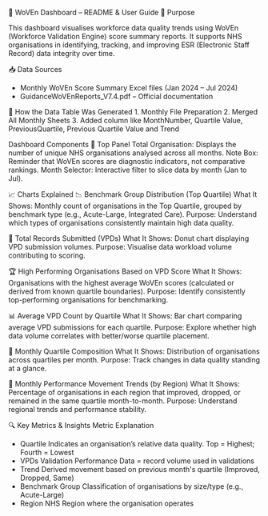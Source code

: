 📘 WoVEn Dashboard – README & User Guide
🧭 Purpose

This dashboard visualises workforce data quality trends using WoVEn (Workforce Validation Engine) score summary reports. It supports NHS organisations in identifying, tracking, and improving ESR (Electronic Staff Record) data integrity over time.

📥 Data Sources
- Monthly WoVEn Score Summary Excel files (Jan 2024 – Jul 2024)
- GuidanceWoVEnReports_V7.4.pdf – Official documentation

🧱 How the Data Table Was Generated
1️. Monthly File Preparation
2. Merged All Monthly Sheets
3. Added column like MonthNumber, Quartile Value, PreviousQuartile, Previous Quartile Value and Trend

Dashboard Components
🔢 Top Panel
Total Organisation: Displays the number of unique NHS organisations analysed across all months.
Note Box: Reminder that WoVEn scores are diagnostic indicators, not comparative rankings.
Month Selector: Interactive filter to slice data by month (Jan to Jul).

📈 Charts Explained
📉 Benchmark Group Distribution (Top Quartile)
What It Shows: Monthly count of organisations in the Top Quartile, grouped by benchmark type (e.g., Acute-Large, Integrated Care).
Purpose: Understand which types of organisations consistently maintain high data quality.

🍩 Total Records Submitted (VPDs)
What It Shows: Donut chart displaying VPD submission volumes.
Purpose: Visualise data workload volume contributing to scoring.

🏆 High Performing Organisations Based on VPD Score
What It Shows: Organisations with the highest average WoVEn scores (calculated or derived from known quartile boundaries).
Purpose: Identify consistently top-performing organisations for benchmarking.

📊 Average VPD Count by Quartile
What It Shows: Bar chart comparing average VPD submissions for each quartile.
Purpose: Explore whether high data volume correlates with better/worse quartile placement.

🧱 Monthly Quartile Composition
What It Shows: Distribution of organisations across quartiles per month.
Purpose: Track changes in data quality standing at a glance.

🔄 Monthly Performance Movement Trends (by Region)
What It Shows: Percentage of organisations in each region that improved, dropped, or remained in the same quartile month-to-month.
Purpose: Understand regional trends and performance stability.

🔍 Key Metrics & Insights
Metric	Explanation
- Quartile	Indicates an organisation’s relative data quality. Top = Highest; Fourth = Lowest
- VPDs	Validation Performance Data = record volume used in validations
- Trend	Derived movement based on previous month's quartile (Improved, Dropped, Same)
- Benchmark Group	Classification of organisations by size/type (e.g., Acute-Large)
- Region	NHS Region where the organisation operates
